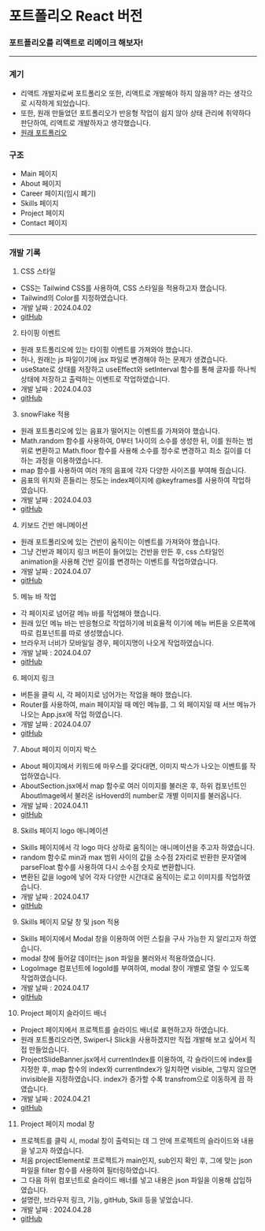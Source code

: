 # 포트폴리오 React 버전

### 포트폴리오를 리액트로 리메이크 해보자!

---

### 계기

- 리액트 개발자로써 포트폴리오 또한, 리액트로 개발해야 하지 않을까? 라는 생각으로 시작하게 되었습니다.
- 또한, 원래 만들었던 포트폴리오가 반응형 작업이 쉽지 않아 상태 관리에 취약하다 판단하여, 리액트로 개발하자고 생각했습니다.
- [원래 포트폴리오](https://newbean0312.github.io/portfolio/index.html)

### 구조

- Main 페이지
- About 페이지
- Career 페이지(임시 폐기)
- Skills 페이지
- Project 페이지
- Contact 페이지

---

### 개발 기록

1. CSS 스타일

- CSS는 Tailwind CSS를 사용하여, CSS 스타일을 적용하고자 했습니다.
- Tailwind의 Color를 지정하였습니다.
- 개발 날짜 : 2024.04.02
- [gitHub](https://github.com/NewBean0312/portfolio-v2/commit/35ffc45)

2. 타이핑 이벤트

- 원래 포트폴리오에 있는 타이핑 이벤트를 가져와야 했습니다.
- 허나, 원래는 js 파일이기에 jsx 파일로 변경해야 하는 문제가 생겼습니다.
- useState로 상태를 저장하고 useEffect와 setInterval 함수를 통해 글자를 하나씩 상태에 저장하고 출력하는 이벤트로 작업하였습니다.
- 개발 날짜 : 2024.04.03
- [gitHub](https://github.com/NewBean0312/portfolio-v2/commit/24a9f9c)

3. snowFlake 적용

- 원래 포트폴리오에 있는 음표가 떨어지는 이벤트를 가져와야 했습니다.
- Math.random 함수를 사용하여, 0부터 1사이의 소수를 생성한 뒤, 이를 원하는 범위로 변환하고 Math.floor 함수를 사용해 소수를 정수로 변경하고 최소 길이를 더하는 과정을 이용하였습니다.
- map 함수를 사용하여 여러 개의 음표에 각자 다양한 사이즈를 부여해 줬습니다.
- 음표의 위치와 흔들리는 정도는 index페이지에 @keyframes를 사용하여 작업하였습니다.
- 개발 날짜 : 2024.04.03
- [gitHub](https://github.com/NewBean0312/portfolio-v2/commit/24a9f9c)

4. 키보드 건반 애니메이션

- 원래 포트폴리오에 있는 건반이 움직이는 이벤트를 가져와야 했습니다.
- 그냥 건반과 페이지 링크 버튼이 들어있는 건반을 만든 후, css 스타일인 animation을 사용해 건반 길이를 변경하는 이벤트를 작업하였습니다.
- 개발 날짜 : 2024.04.07
- [gitHub](https://github.com/NewBean0312/portfolio-v2/commit/923e35d)

5. 메뉴 바 작업

- 각 페이지로 넘어갈 메뉴 바를 작업해야 했습니다.
- 원래 있던 메뉴 바는 반응형으로 작업하기에 비효율적 이기에 메뉴 버튼을 오른쪽에 따로 컴포넌트를 따로 생성했습니다.
- 브라우저 너비가 모바일일 경우, 페이지명이 나오게 작업하였습니다.
- 개발 날짜 : 2024.04.07
- [gitHub](https://github.com/NewBean0312/portfolio-v2/commit/4399bd6)

6.  페이지 링크

- 버튼을 클릭 시, 각 페이지로 넘어가는 작업을 해야 했습니다.
- Router를 사용하여, main 페이지일 때 메인 메뉴를, 그 외 페이지일 때 서브 메뉴가 나오는 App.jsx에 작업 하였습니다.
- 개발 날짜 : 2024.04.07
- [gitHub](https://github.com/NewBean0312/portfolio-v2/commit/4399bd6)

7. About 페이지 이미지 박스

- About 페이지에서 키워드에 마우스를 갖다대면, 이미지 박스가 나오는 이벤트를 작업하였습니다.
- AboutSection.jsx에서 map 함수로 여러 이미지를 불러온 후, 하위 컴포넌트인 AboutImage에서 불러온 isHoverd의 number로 개별 이미지를 불러옵니다.
- 개발 날짜 : 2024.04.11
- [gitHub](https://github.com/NewBean0312/portfolio-v2/commit/5056304)

8. Skills 페이지 logo 애니메이션

- Skills 페이지에서 각 logo 마다 상하로 움직이는 애니메이션을 주고자 하였습니다.
- random 함수로 min과 max 범위 사이의 값을 소수점 2자리로 반환한 문자열에 parseFloat 함수를 사용하여 다시 소수점 숫자로 변환합니다.
- 변환된 값을 logo에 넣어 각자 다양한 시간대로 움직이는 로고 이미지를 작업하였습니다.
- 개발 날짜 : 2024.04.17
- [gitHub](https://github.com/NewBean0312/portfolio-v2/commit/53955e4)

9. Skills 페이지 모달 창 및 json 적용

- Skills 페이지에서 Modal 창을 이용하여 어떤 스킬을 구사 가능한 지 알리고자 하였습니다.
- modal 창에 들어갈 데이터는 json 파일을 불러와서 적용하였습니다.
- LogoImage 컴포넌트에 logoId를 부여하여, modal 창이 개별로 열릴 수 있도록 작업하였습니다.
- 개발 날짜 : 2024.04.17
- [gitHub](https://github.com/NewBean0312/portfolio-v2/commit/53955e4)

10. Project 페이지 슬라이드 배너

- Project 페이지에서 프로젝트를 슬라이드 배너로 표현하고자 하였습니다.
- 원래 포트폴리오라면, Swiper나 Slick을 사용하겠지만 직접 개발해 보고 싶어서 직접 만들었습니다.
- ProjectSlideBanner.jsx에서 currentIndex를 이용하여, 각 슬라이드에 index를 지정한 후, map 함수의 index와 currentIndex가 일치하면 visible, 그렇지 않으면 invisible을 지정하였습니다. index가 증가할 수록 transfrom으로 이동하게 끔 하였습니다.
- 개발 날짜 : 2024.04.21
- [gitHub](https://github.com/NewBean0312/portfolio-v2/commit/654e446)

11. Project 페이지 modal 창

- 프로젝트를 클릭 시, modal 창이 출력되는 데 그 안에 프로젝트의 슬라이드와 내용을 넣고자 하였습니다.
- 처음 projectElement로 프로젝트가 main인지, sub인지 확인 후, 그에 맞는 json 파일을 filter 함수를 사용하여 필터링하였습니다.
- 그 다음 하위 컴포넌트로 슬라이드 배너를 넣고 내용은 json 파일을 이용해 삽입하였습니다.
- 설명란, 브라우저 링크, 기능, gitHub, Skill 등을 넣었습니다.
- 개발 날짜 : 2024.04.28
- [gitHub](https://github.com/NewBean0312/portfolio-v2/commit/264f8bf)

